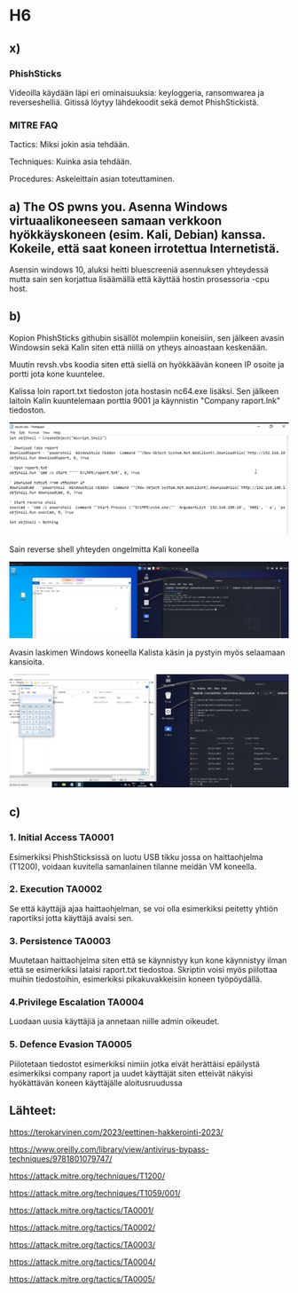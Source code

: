 # H6
## x) 

### PhishSticks

Videoilla käydään läpi eri ominaisuuksia: keyloggeria, ransomwarea ja reverseshelliä. Gitissä löytyy lähdekoodit sekä demot PhishStickistä.

### MITRE FAQ 

Tactics: Miksi jokin asia tehdään.

Techniques: Kuinka asia tehdään.

Procedures: Askeleittain asian toteuttaminen.


## a) The OS pwns you. Asenna Windows virtuaalikoneeseen samaan verkkoon hyökkäyskoneen (esim. Kali, Debian) kanssa. Kokeile, että saat koneen irrotettua Internetistä.

Asensin windows 10, aluksi heitti bluescreeniä asennuksen yhteydessä mutta sain sen korjattua lisäämällä että käyttää hostin prosessoria -cpu host.

## b) 

Kopion PhishSticks githubin sisällöt molempiin koneisiin, sen jälkeen avasin Windowsin sekä Kalin siten että niillä on ytheys ainoastaan keskenään.

Muutin revsh.vbs koodia siten että siellä on hyökkäävän koneen IP osoite ja portti jota kone kuuntelee.

Kalissa loin raport.txt tiedoston jota hostasin nc64.exe lisäksi. Sen jälkeen laitoin Kalin kuuntelemaan porttia 9001 ja käynnistin "Company raport.lnk" tiedoston.

![reverse Shell](images/4h6.png)

Sain reverse shell yhteyden ongelmitta Kali koneella

![reverse Shell](images/3h6.png)

Avasin laskimen Windows koneella Kalista käsin ja pystyin myös selaamaan kansioita.

![calc](images/5h6.png)


## c) 

### 1. Initial Access TA0001

Esimerkiksi PhishSticksissä on luotu USB tikku jossa on haittaohjelma (T1200), voidaan kuvitella samanlainen tilanne meidän VM koneella.

### 2. Execution TA0002

Se että käyttäjä ajaa haittaohjelman, se voi olla esimerkiksi peitetty yhtiön raportiksi jotta käyttäjä avaisi sen.

### 3. Persistence TA0003

Muutetaan haittaohjelma siten että se käynnistyy kun kone käynnistyy ilman että se esimerkiksi lataisi raport.txt tiedostoa. Skriptin voisi myös piilottaa muihin tiedostoihin, esimerkiksi pikakuvakkeisiin koneen työpöydällä.

### 4.Privilege Escalation TA0004

Luodaan uusia käyttäjiä ja annetaan niille admin oikeudet.

### 5. Defence Evasion TA0005

Piilotetaan tiedostot esimerkiksi nimiin jotka eivät herättäisi epäilystä esimerkiksi company raport ja uudet käyttäjät siten etteivät näkyisi hyökättävän koneen käyttäjälle aloitusruudussa  


## Lähteet:

https://terokarvinen.com/2023/eettinen-hakkerointi-2023/

https://www.oreilly.com/library/view/antivirus-bypass-techniques/9781801079747/

https://attack.mitre.org/techniques/T1200/

https://attack.mitre.org/techniques/T1059/001/

https://attack.mitre.org/tactics/TA0001/

https://attack.mitre.org/tactics/TA0002/

https://attack.mitre.org/tactics/TA0003/

https://attack.mitre.org/tactics/TA0004/

https://attack.mitre.org/tactics/TA0005/
